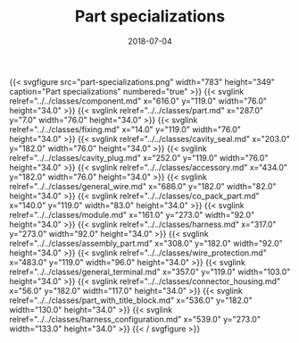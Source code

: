﻿---
title: Part specializations
toc: false
type: specs
layout: diagram
date: "2018-07-04"
draft: false
specification: KBL
version: 2.5
documentType: "Recommendation"
elementType: Diagram
classes:
  - Component
  - Part
  - Fixing
  - Cavity_seal
  - Cavity_plug
  - Accessory
  - General_wire
  - Co_pack_part
  - Module
  - Harness
  - Assembly_part
  - Wire_protection
  - General_terminal
  - Connector_housing
  - Part_with_title_block
  - Harness_configuration
menu:
  KBL-2.5:    
    parent: presentation
    identifier: presentation/part-specializations
    weight: 1003 

# Prev/next pager order (if `docs_section_pager` enabled in `params.toml`)
weight: 1003
---
{{< svgfigure src="part-specializations.png" width="783" height="349" caption="Part specializations" numbered="true" >}}
  {{< svglink relref="../../classes/component.md" x="616.0" y="119.0" width="76.0" height="34.0" >}}
  {{< svglink relref="../../classes/part.md" x="287.0" y="7.0" width="76.0" height="34.0" >}}
  {{< svglink relref="../../classes/fixing.md" x="14.0" y="119.0" width="76.0" height="34.0" >}}
  {{< svglink relref="../../classes/cavity_seal.md" x="203.0" y="182.0" width="76.0" height="34.0" >}}
  {{< svglink relref="../../classes/cavity_plug.md" x="252.0" y="119.0" width="76.0" height="34.0" >}}
  {{< svglink relref="../../classes/accessory.md" x="434.0" y="182.0" width="76.0" height="34.0" >}}
  {{< svglink relref="../../classes/general_wire.md" x="686.0" y="182.0" width="82.0" height="34.0" >}}
  {{< svglink relref="../../classes/co_pack_part.md" x="140.0" y="119.0" width="83.0" height="34.0" >}}
  {{< svglink relref="../../classes/module.md" x="161.0" y="273.0" width="92.0" height="34.0" >}}
  {{< svglink relref="../../classes/harness.md" x="317.0" y="273.0" width="92.0" height="34.0" >}}
  {{< svglink relref="../../classes/assembly_part.md" x="308.0" y="182.0" width="92.0" height="34.0" >}}
  {{< svglink relref="../../classes/wire_protection.md" x="483.0" y="119.0" width="96.0" height="34.0" >}}
  {{< svglink relref="../../classes/general_terminal.md" x="357.0" y="119.0" width="103.0" height="34.0" >}}
  {{< svglink relref="../../classes/connector_housing.md" x="56.0" y="182.0" width="117.0" height="34.0" >}}
  {{< svglink relref="../../classes/part_with_title_block.md" x="536.0" y="182.0" width="130.0" height="34.0" >}}
  {{< svglink relref="../../classes/harness_configuration.md" x="539.0" y="273.0" width="133.0" height="34.0" >}}
{{< / svgfigure >}}
